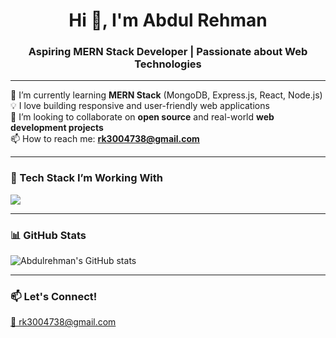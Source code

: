 <h1 align="center">Hi 👋, I'm Abdul Rehman</h1>
<h3 align="center">Aspiring MERN Stack Developer | Passionate about Web Technologies</h3>

---

🌱 I’m currently learning **MERN Stack** (MongoDB, Express.js, React, Node.js)  
💡 I love building responsive and user-friendly web applications  
🤝 I’m looking to collaborate on **open source** and real-world **web development projects**  
📫 How to reach me: **rk3004738@gmail.com**

---

### 🚀 Tech Stack I’m Working With
<p align="left">
  <img src="https://skillicons.dev/icons?i=html,css,js,react,nodejs,express,mongodb,tailwind,git,vscode" />
</p>

---

### 📊 GitHub Stats
<p align="left">
  <img src="https://github-readme-stats.vercel.app/api?username=Abdulrehmansuddesh&show_icons=true&theme=tokyonight" alt="Abdulrehman's GitHub stats" />
</p>

---

### 📫 Let's Connect!
<p align="left">
  <a href="mailto:rk3004738@gmail.com">📧 rk3004738@gmail.com</a>
</p>

<!---
Abdulrehmansuddesh/Abdulrehmansuddesh is a ✨ special ✨ repository because its `README.md` (this file) appears on your GitHub profile.
You can click the Preview link to take a look at your changes.
--->
